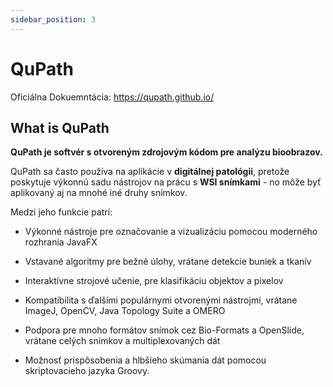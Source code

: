 ```yaml
---
sidebar_position: 3
---
```


# QuPath

Oficiálna Dokuemntácia: <https://qupath.github.io/>

## What is QuPath

**QuPath je softvér s otvoreným zdrojovým kódom pre analýzu bioobrazov.**

QuPath sa často používa na aplikácie v **digitálnej patológii**, pretože poskytuje výkonnú sadu nástrojov na prácu s **WSI snímkami** - no môže byť aplikovaný aj na mnohé iné druhy snímkov.

Medzi jeho funkcie patrí:

- Výkonné nástroje pre označovanie a vizualizáciu pomocou moderného rozhrania JavaFX

- Vstavané algoritmy pre bežné úlohy, vrátane detekcie buniek a tkanív

- Interaktívne strojové učenie, pre klasifikáciu objektov a pixelov

- Kompatibilita s ďalšími populárnymi otvorenými nástrojmi, vrátane ImageJ, OpenCV, Java Topology Suite a OMERO

- Podpora pre mnoho formátov snímok cez Bio-Formats a OpenSlide, vrátane celých snímkov a multiplexovaných dát

- Možnosť prispôsobenia a hlbšieho skúmania dát pomocou skriptovacieho jazyka Groovy.
